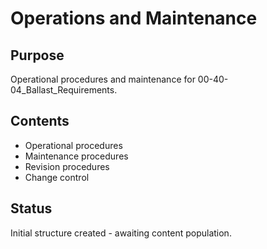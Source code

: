 # Operations and Maintenance

## Purpose
Operational procedures and maintenance for 00-40-04_Ballast_Requirements.

## Contents
- Operational procedures
- Maintenance procedures
- Revision procedures
- Change control

## Status
Initial structure created - awaiting content population.
